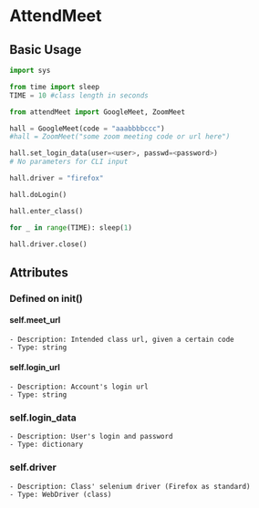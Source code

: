 # AttendMeet
## Basic Usage
```python
import sys

from time import sleep
TIME = 10 #class length in seconds

from attendMeet import GoogleMeet, ZoomMeet

hall = GoogleMeet(code = "aaabbbbccc")
#hall = ZoomMeet("some zoom meeting code or url here")

hall.set_login_data(user=<user>, passwd=<password>)
# No parameters for CLI input

hall.driver = "firefox"

hall.doLogin()

hall.enter_class()

for _ in range(TIME): sleep(1)

hall.driver.close()
```

## Attributes
### Defined on __init__()
#### self.meet_url
```
- Description: Intended class url, given a certain code
- Type: string
```

#### self.login_url
```
- Description: Account's login url
- Type: string
```

### self.login_data
```
- Description: User's login and password
- Type: dictionary
```

### self.driver
```
- Description: Class' selenium driver (Firefox as standard)
- Type: WebDriver (class)
```

